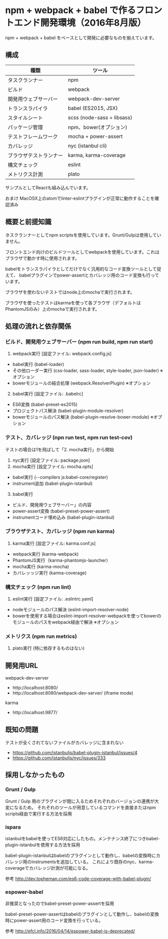 # npm + webpack + babel で作るフロントエンド開発環境（2016年8月版）

npm + webpack + babel をベースとして開発に必要なものを揃えています。

## 構成

| 種類                   | ツール                                    |
| ---------------------- | ------------------------------------------|
| タスクランナー         | npm                                       |
| ビルド                 | webpack                                   |
| 開発用ウェブサーバー   | webpack-dev-server                        |
| トランスラパイラ       | babel (ES2015, JSX)                       |
| スタイルシート         | scss (node-sass = libsass)                |
| パッケージ管理         | npm、bower(オプション)                    |
| テストフレームワーク   | mocha + power-assert                      |
| カバレッジ             | nyc (istanbul cli)                        |
| ブラウザテストランナー | karma, karma-coverage                     |
| 構文チェック           | eslint                                    |
| メトリクス計測         | plato                                     |

サンプルとしてReactも組み込んでいます。

おまけ MacOSX上のatomでlinter-eslintプラグインが正常に動作することを確認済み

## 概要と前提知識

タスクランナーとしてnpm scriptsを使用しています。Grunt/Gulpは使用していません。

フロントエンド向けのビルドツールとしてwebpackを使用しています。これはブラウザで動かす時に使用されます。

babelをトランスラパイラとしてだけでなく汎用的なコード変換ツールとして捉えて、
babelプラグインでpower-assertとカバレッジ用のコード変換も行っています。

ブラウザを使わないテストではnode上のmochaで実行されます。

ブラウザを使ったテストはkarmaを使って各ブラウザ（デフォルトはPhantomJSのみ）上のmochaで実行されます。


## 処理の流れと依存関係

### ビルド、開発用ウェブサーバー (npm run build, npm run start)

1. webpack実行 [設定ファイル: webpack.config.js]
  * babel実行 (babel-loader)
  * その他ローダー実行 (css-loader, sass-loader, style-loader, json-loader) ※オプション
  * bowerモジュールの結合処理 (webpack.ResolverPlugin) ※オプション
2. babel実行 [設定ファイル: .babelrc]
  * ES6変換 (babel-preset-es2015)
  * プロジェクトパス解決 (babel-plugin-module-resolver)
  * bowerモジュールのパス解決 (babel-plugin-resolve-bower-module) ※オプション

### テスト、カバレッジ (npn run test, npm run test-cov)

テストの場合は1を飛ばして「2. mocha実行」から開始

1. nyc実行 [設定ファイル: package.json]
2. mocha実行 [設定ファイル: mocha.opts]
  * babel実行 (--compilers js:babel-core/register)
  * instrument追加 (babel-plugin-istanbul)
3. babel実行
  * ビルド、開発用ウェブサーバー」の内容
  * power-assert変換 (babel-preset-power-assert)
  * instrumentコード埋め込み (babel-plugin-istanbul)

### ブラウザテスト、カバレッジ (npm run karma)

1. karma実行 [設定ファイル: karma.conf.js]
  * webpack実行 (karma-webpack)
  * PhantomJS実行（karma-phantomjs-launcher）
  * mocha実行 (karma-mocha)
  * カバレッッジ実行 (karma-coverage)

### 構文チェック (npm run lint)

1. eslint実行 [設定ファイル: .eslintrc.yaml]
  * nodeモジュールのパス解決 (eslint-import-resolver-node)
  * bowerを使用する場合はeslint-import-resolver-webpackを使ってbowerのモジュールのパスをwebpack経由で解決  ※オプション

### メトリクス (npm run metrics)

1. plato実行 (特に依存するものはない)


## 開発用URL

webpack-dev-server

* http://localhost:8080/
* http://localhost:8080/webpack-dev-server/ (iframe mode)

karma

* http://localhost:9877/


## 既知の問題

テストが全くされてないファイルがカバレッジに含まれない

* https://github.com/istanbuljs/babel-plugin-istanbul/issues/4
* https://github.com/istanbuljs/nyc/issues/333


## 採用しなかったもの

### Grunt / Gulp

Grunt / Gulp 用のプラグインが間に入るためそれぞれのバージョンの連携が大変になるため。
それぞれのツールが用意しているコマンドを直接またはnpm scripts経由で実行する方法を採用

### ispara

istanbulをbabelを使ってES6対応にしたもの。メンテナンス終了につきbabel-plugin-istanbulを使用する方法を採用

babel-plugin-istanbulはbabelのプラグインとして動作し、babelの変換時にカバレッジ用のinstrumentsを追加している。
これにより既存のnyc、karma-coverageでカバレッジ計測が可能になる。

参考 http://dev.topheman.com/es6-code-coverage-with-babel-plugin/

### espower-babel

非推奨となったのでbabel-preset-power-assertを採用

babel-preset-power-assertはbabelのプラグインとして動作し、babelの変換時にpower-assert用のコード変換を行っている。

参考 http://efcl.info/2016/04/14/espower-babel-is-deprecated/





